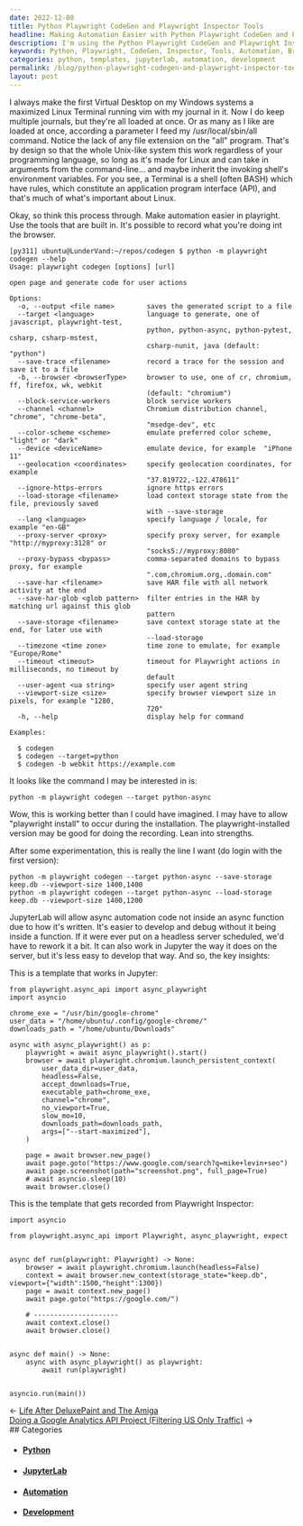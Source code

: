 ```yaml
---
date: 2022-12-08
title: Python Playwright CodeGen and Playwright Inspector Tools
headline: Making Automation Easier with Python Playwright CodeGen and Playwright Inspector Tools
description: I'm using the Python Playwright CodeGen and Playwright Inspector Tools to make automation easier. With the built-in tools I can record my browser activity and generate code for it. After experimenting with different commands, I was able to successfully run the python -m playwright codegen --target python-async command, allowing me to record my automation code in JupyterLab. I also created two templates for easier development.
keywords: Python, Playwright, CodeGen, Inspector, Tools, Automation, Browser, JupyterLab, Templates, Development, Headless, Server
categories: python, templates, jupyterlab, automation, development
permalink: /blog/python-playwright-codegen-and-playwright-inspector-tools/
layout: post
---
```



I always make the first Virtual Desktop on my Windows systems a maximized Linux
Terminal running vim with my journal in it. Now I do keep multiple journals,
but they're all loaded at once. Or as many as I like are loaded at once,
according a parameter I feed my /usr/local/sbin/all command. Notice the lack of
any file extension on the "all" program. That's by design so that the whole
Unix-like system this work regardless of your programming language, so long as
it's made for Linux and can take in arguments from the command-line... and
maybe inherit the invoking shell's environment variables. For you see, a
Terminal is a shell (often BASH) which have rules, which constitute an
application program interface (API), and that's much of what's important about
Linux.

Okay, so think this process through. Make automation easier in playright. Use
the tools that are built in. It's possible to record what you're doing int the
browser.

    [py311] ubuntu@LunderVand:~/repos/codegen $ python -m playwright codegen --help
    Usage: playwright codegen [options] [url]

    open page and generate code for user actions

    Options:
      -o, --output <file name>        saves the generated script to a file
      --target <language>             language to generate, one of javascript, playwright-test,
                                      python, python-async, python-pytest, csharp, csharp-mstest,
                                      csharp-nunit, java (default: "python")
      --save-trace <filename>         record a trace for the session and save it to a file
      -b, --browser <browserType>     browser to use, one of cr, chromium, ff, firefox, wk, webkit
                                      (default: "chromium")
      --block-service-workers         block service workers
      --channel <channel>             Chromium distribution channel, "chrome", "chrome-beta",
                                      "msedge-dev", etc
      --color-scheme <scheme>         emulate preferred color scheme, "light" or "dark"
      --device <deviceName>           emulate device, for example  "iPhone 11"
      --geolocation <coordinates>     specify geolocation coordinates, for example
                                      "37.819722,-122.478611"
      --ignore-https-errors           ignore https errors
      --load-storage <filename>       load context storage state from the file, previously saved
                                      with --save-storage
      --lang <language>               specify language / locale, for example "en-GB"
      --proxy-server <proxy>          specify proxy server, for example "http://myproxy:3128" or
                                      "socks5://myproxy:8080"
      --proxy-bypass <bypass>         comma-separated domains to bypass proxy, for example
                                      ".com,chromium.org,.domain.com"
      --save-har <filename>           save HAR file with all network activity at the end
      --save-har-glob <glob pattern>  filter entries in the HAR by matching url against this glob
                                      pattern
      --save-storage <filename>       save context storage state at the end, for later use with
                                      --load-storage
      --timezone <time zone>          time zone to emulate, for example "Europe/Rome"
      --timeout <timeout>             timeout for Playwright actions in milliseconds, no timeout by
                                      default
      --user-agent <ua string>        specify user agent string
      --viewport-size <size>          specify browser viewport size in pixels, for example "1280,
                                      720"
      -h, --help                      display help for command

    Examples:

      $ codegen
      $ codegen --target=python
      $ codegen -b webkit https://example.com

It looks like the command I may be interested in is:

    python -m playwright codegen --target python-async

Wow, this is working better than I could have imagined. I may have to allow
"playwright install" to occur during the installation. The playwright-installed
version may be good for doing the recording. Lean into strengths.

After some experimentation, this is really the line I want (do login with the
first version):

    python -m playwright codegen --target python-async --save-storage keep.db --viewport-size 1400,1400
    python -m playwright codegen --target python-async --load-storage keep.db --viewport-size 1400,1200

JupyterLab will allow async automation code not inside an async function due to
how it's written. It's easier to develop and debug without it being inside a
function. If it were ever put on a headless server scheduled, we'd have to
rework it a bit. It can also work in Jupyter the way it does on the server, but
it's less easy to develop that way. And so, the key insights:

This is a template that works in Jupyter:

    from playwright.async_api import async_playwright
    import asyncio

    chrome_exe = "/usr/bin/google-chrome"
    user_data = "/home/ubuntu/.config/google-chrome/"
    downloads_path = "/home/ubuntu/Downloads"

    async with async_playwright() as p:
        playwright = await async_playwright().start()
        browser = await playwright.chromium.launch_persistent_context(
            user_data_dir=user_data,
            headless=False,
            accept_downloads=True,
            executable_path=chrome_exe,
            channel="chrome",
            no_viewport=True,
            slow_mo=10,
            downloads_path=downloads_path,
            args=["--start-maximized"],
        )

        page = await browser.new_page()
        await page.goto("https://www.google.com/search?q=mike+levin+seo")
        await page.screenshot(path="screenshot.png", full_page=True)
        # await asyncio.sleep(10)
        await browser.close()

This is the template that gets recorded from Playwright Inspector:

    import asyncio

    from playwright.async_api import Playwright, async_playwright, expect


    async def run(playwright: Playwright) -> None:
        browser = await playwright.chromium.launch(headless=False)
        context = await browser.new_context(storage_state="keep.db", viewport={"width":1500,"height":1300})
        page = await context.new_page()
        await page.goto("https://google.com/")

        # ---------------------
        await context.close()
        await browser.close()


    async def main() -> None:
        async with async_playwright() as playwright:
            await run(playwright)


    asyncio.run(main())


<div class="post-nav"><div class="post-nav-prev"><span class="arrow">&larr;&nbsp;</span><a href="life-after-deluxepaint-and-the-amiga">Life After DeluxePaint and The Amiga</a></div><div class="post-nav-next"><a href="doing-a-google-analytics-api-project-filtering-us-only-traffic">Doing a Google Analytics API Project (Filtering US Only Traffic)</a><span class="arrow">&nbsp;&rarr;</span></div></div>
## Categories

<ul>
<li><h4><a href='/python/'>Python</a></h4></li>
<li><h4><a href='/jupyterlab/'>JupyterLab</a></h4></li>
<li><h4><a href='/automation/'>Automation</a></h4></li>
<li><h4><a href='/development/'>Development</a></h4></li></ul>